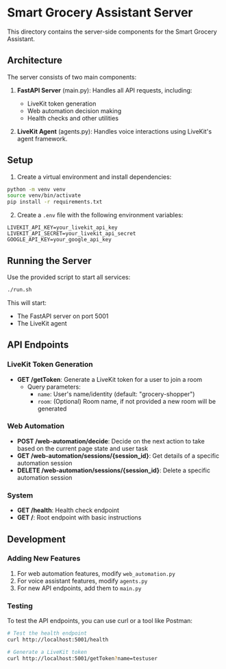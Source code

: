 # Smart Grocery Assistant Server

This directory contains the server-side components for the Smart Grocery Assistant.

## Architecture

The server consists of two main components:

1. **FastAPI Server** (main.py): Handles all API requests, including:
   - LiveKit token generation
   - Web automation decision making
   - Health checks and other utilities

2. **LiveKit Agent** (agents.py): Handles voice interactions using LiveKit's agent framework.

## Setup

1. Create a virtual environment and install dependencies:
```bash
python -m venv venv
source venv/bin/activate
pip install -r requirements.txt
```

2. Create a `.env` file with the following environment variables:
```
LIVEKIT_API_KEY=your_livekit_api_key
LIVEKIT_API_SECRET=your_livekit_api_secret
GOOGLE_API_KEY=your_google_api_key
```

## Running the Server

Use the provided script to start all services:
```bash
./run.sh
```

This will start:
- The FastAPI server on port 5001
- The LiveKit agent

## API Endpoints

### LiveKit Token Generation

- **GET /getToken**: Generate a LiveKit token for a user to join a room
  - Query parameters:
    - `name`: User's name/identity (default: "grocery-shopper")
    - `room`: (Optional) Room name, if not provided a new room will be generated

### Web Automation

- **POST /web-automation/decide**: Decide on the next action to take based on the current page state and user task
- **GET /web-automation/sessions/{session_id}**: Get details of a specific automation session
- **DELETE /web-automation/sessions/{session_id}**: Delete a specific automation session

### System

- **GET /health**: Health check endpoint
- **GET /**: Root endpoint with basic instructions

## Development

### Adding New Features

1. For web automation features, modify `web_automation.py`
2. For voice assistant features, modify `agents.py`
3. For new API endpoints, add them to `main.py`

### Testing

To test the API endpoints, you can use curl or a tool like Postman:

```bash
# Test the health endpoint
curl http://localhost:5001/health

# Generate a LiveKit token
curl http://localhost:5001/getToken?name=testuser
``` 